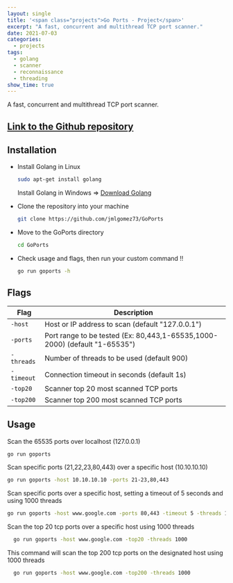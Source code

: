```yaml
---
layout: single
title: '<span class="projects">Go Ports - Project</span>'
excerpt: "A fast, concurrent and multithread TCP port scanner."
date: 2021-07-03
categories:
  - projects
tags:  
  - golang
  - scanner
  - reconnaissance
  - threading
show_time: true
---
```


A fast, concurrent and multithread TCP port scanner.

## [Link to the Github repository](https://github.com/jmlgomez73/GoPorts)

## Installation

* Install Golang in Linux

  ```bash
  sudo apt-get install golang
  ```

  Install Golang in Windows  => [Download Golang](https://golang.org/dl/)

* Clone the repository into your machine

  ```bash
  git clone https://github.com/jmlgomez73/GoPorts
  ```

* Move to the GoPorts directory
  ```bash
  cd GoPorts
  ```
* Check usage and flags, then run your custom command !!
  ```bash
  go run goports -h
  ```

## Flags

| Flag | Description |
|-----|---|
| `-host` | Host or IP address to scan (default "127.0.0.1") |
| `-ports` | Port range to be tested (Ex: 80,443,1-65535,1000-2000) (default "1-65535")  |
| `-threads` | Number of threads to be used (default 900)  |
| `-timeout` | Connection timeout in seconds (default 1s)  |
| `-top20`   | Scanner top 20 most scanned TCP ports  |
| `-top200`  | Scanner top 200 most scanned TCP ports  |


## Usage

Scan the 65535 ports over localhost (127.0.0.1)
  ```bash
  go run goports
  ```
Scan specific ports (21,22,23,80,443) over a specific host (10.10.10.10)
  ```bash
  go run goports -host 10.10.10.10 -ports 21-23,80,443
  ```
Scan specific ports over a specific host, setting a timeout of 5 seconds and using 1000 threads
  ```bash
  go run goports -host www.google.com -ports 80,443 -timeout 5 -threads 1000
  ```
Scan the top 20 tcp ports over a specific host using 1000 threads
  ```bash
    go run goports -host www.google.com -top20 -threads 1000
  ```
This command will scan the top 200 tcp ports on the designated host using 1000 threads
  ```bash
    go run goports -host www.google.com -top200 -threads 1000
  ```